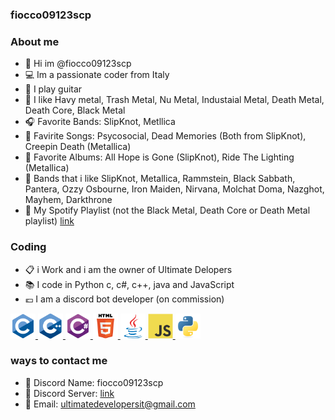 ### fiocco09123scp

### About me

- 👋 Hi im @fiocco09123scp
- 💻 Im a passionate coder from Italy
- 🎸 I play guitar
- 🎵 I like Havy metal, Trash Metal, Nu Metal, Industaial Metal, Death Metal, Death Core, Black Metal
- 🎧 Favorite Bands: SlipKnot, Metllica
- 🎹 Favirite Songs: Psycosocial, Dead Memories (Both from SlipKnot), Creepin Death (Metallica)
- 🎤 Favorite Albums: All Hope is Gone (SlipKnot), Ride The Lighting (Metallica)
- 🎻 Bands that i like SlipKnot, Metallica, Rammstein, Black Sabbath, Pantera, Ozzy Osbourne, Iron Maiden, Nirvana, Molchat Doma, Nazghot, Mayhem, Darkthrone
- 🎲 My Spotify Playlist (not the Black Metal, Death Core or Death Metal playlist) [link](https://open.spotify.com/playlist/7y7HYCEwZ26g7ro13lD2rJ?si=b568a8a4766d495a) 

### Coding 

- 📋 i Work and i am the owner of Ultimate Delopers 
- 📚 I code in Python c, c#, c++, java and JavaScript
- 💶 I am a discord bot developer (on commission)

<p align="left"> <a href="https://www.cprogramming.com/" target="_blank" rel="noreferrer"> <img src="https://raw.githubusercontent.com/devicons/devicon/master/icons/c/c-original.svg" alt="c" width="40" height="40"/> </a> <a href="https://www.w3schools.com/cpp/" target="_blank" rel="noreferrer"> <img src="https://raw.githubusercontent.com/devicons/devicon/master/icons/cplusplus/cplusplus-original.svg" alt="cplusplus" width="40" height="40"/> </a> <a href="https://www.w3schools.com/cs/" target="_blank" rel="noreferrer"> <img src="https://raw.githubusercontent.com/devicons/devicon/master/icons/csharp/csharp-original.svg" alt="csharp" width="40" height="40"/> </a> <a href="https://www.w3.org/html/" target="_blank" rel="noreferrer"> <img src="https://raw.githubusercontent.com/devicons/devicon/master/icons/html5/html5-original-wordmark.svg" alt="html5" width="40" height="40"/> </a> <a href="https://www.java.com" target="_blank" rel="noreferrer"> <img src="https://raw.githubusercontent.com/devicons/devicon/master/icons/java/java-original.svg" alt="java" width="40" height="40"/> </a> <a href="https://developer.mozilla.org/en-US/docs/Web/JavaScript" target="_blank" rel="noreferrer"> <img src="https://raw.githubusercontent.com/devicons/devicon/master/icons/javascript/javascript-original.svg" alt="javascript" width="40" height="40"/> </a> <a href="https://www.python.org" target="_blank" rel="noreferrer"> <img src="https://raw.githubusercontent.com/devicons/devicon/master/icons/python/python-original.svg" alt="python" width="40" height="40"/> </a> </p>

### ways to contact me

- 📗 Discord Name: fiocco09123scp
- 📄 Discord Server: [link](https://discord.gg/QZ9yRbANXb)
- 📧 Email: ultimatedevelopersit@gmail.com
